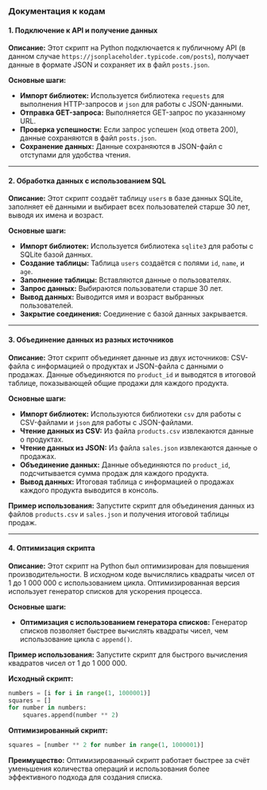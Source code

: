 ### Документация к кодам

#### 1. Подключение к API и получение данных

**Описание:**
Этот скрипт на Python подключается к публичному API (в данном случае `https://jsonplaceholder.typicode.com/posts`), получает данные в формате JSON и сохраняет их в файл `posts.json`.

**Основные шаги:**
- **Импорт библиотек:** Используется библиотека `requests` для выполнения HTTP-запросов и `json` для работы с JSON-данными.
- **Отправка GET-запроса:** Выполняется GET-запрос по указанному URL.
- **Проверка успешности:** Если запрос успешен (код ответа 200), данные сохраняются в файл `posts.json`.
- **Сохранение данных:** Данные сохраняются в JSON-файл с отступами для удобства чтения.

---

#### 2. Обработка данных с использованием SQL

**Описание:**
Этот скрипт создаёт таблицу `users` в базе данных SQLite, заполняет её данными и выбирает всех пользователей старше 30 лет, выводя их имена и возраст.

**Основные шаги:**
- **Импорт библиотек:** Используется библиотека `sqlite3` для работы с SQLite базой данных.
- **Создание таблицы:** Таблица `users` создаётся с полями `id`, `name`, и `age`.
- **Заполнение таблицы:** Вставляются данные о пользователях.
- **Запрос данных:** Выбираются пользователи старше 30 лет.
- **Вывод данных:** Выводится имя и возраст выбранных пользователей.
- **Закрытие соединения:** Соединение с базой данных закрывается.


---

#### 3. Объединение данных из разных источников

**Описание:**
Этот скрипт объединяет данные из двух источников: CSV-файла с информацией о продуктах и JSON-файла с данными о продажах. Данные объединяются по `product_id` и выводятся в итоговой таблице, показывающей общие продажи для каждого продукта.

**Основные шаги:**
- **Импорт библиотек:** Используются библиотеки `csv` для работы с CSV-файлами и `json` для работы с JSON-файлами.
- **Чтение данных из CSV:** Из файла `products.csv` извлекаются данные о продуктах.
- **Чтение данных из JSON:** Из файла `sales.json` извлекаются данные о продажах.
- **Объединение данных:** Данные объединяются по `product_id`, подсчитывается сумма продаж для каждого продукта.
- **Вывод данных:** Итоговая таблица с информацией о продажах каждого продукта выводится в консоль.

**Пример использования:**
Запустите скрипт для объединения данных из файлов `products.csv` и `sales.json` и получения итоговой таблицы продаж.

---

#### 4. Оптимизация скрипта

**Описание:**
Этот скрипт на Python был оптимизирован для повышения производительности. В исходном коде вычислялись квадраты чисел от 1 до 1 000 000 с использованием цикла. Оптимизированная версия использует генератор списков для ускорения процесса.

**Основные шаги:**
- **Оптимизация с использованием генератора списков:** Генератор списков позволяет быстрее вычислять квадраты чисел, чем использование цикла с `append()`.
  
**Пример использования:**
Запустите скрипт для быстрого вычисления квадратов чисел от 1 до 1 000 000.

**Исходный скрипт:**
```python
numbers = [i for i in range(1, 1000001)]
squares = []
for number in numbers:
    squares.append(number ** 2)
```

**Оптимизированный скрипт:**
```python
squares = [number ** 2 for number in range(1, 1000001)]
```

**Преимущество:**
Оптимизированный скрипт работает быстрее за счёт уменьшения количества операций и использования более эффективного подхода для создания списка.
